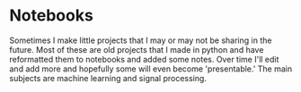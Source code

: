 # Notebooks
Sometimes I make little projects that I may or may not be sharing in the future. Most of these are old projects that I made in python and have reformatted them to notebooks and added some notes. Over time I'll edit and add more and hopefully some will even become 'presentable.' The main subjects are machine learning and signal processing.
